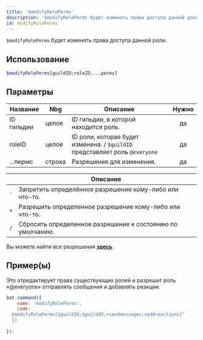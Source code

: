 ```yaml
---
title: '$modifyRolePerms'
description: '$modifyRolePerms будет изменять права доступа данной роли.'
id: modifyRolePerms
---
```


`$modifyRolePerms` будет изменять права доступа данной роли.

## Использование

```php
$modifyRolePerms[guildID;roleID;...perms]
```

## Параметры

| Название   | Nbg    | Описание                                                                    | Нужно |
| ---------- | ------ | --------------------------------------------------------------------------- |:-----:|
| ID гильдии | целое  | ID гильдии, в которой находится роль.                                       |  да   |
| roleID     | целое  | ID роли, которая будет изменена. / `$guildID` представляет роль `@everyone` |  да   |
| ...пермс   | строка | Разрешения для изменения.                                                   |  да   |

|     | Описание                                                   |
| --- | ---------------------------------------------------------- |
| `-` | Запретить определённое разрешение кому-либо или что-то.    |
| `+` | Разрешить определенное разрешение кому-либо или что-то.    |
| `/` | Сбросить определенное разрешение к состоянию по умолчанию. |

Вы можете найти все разрешения __[здесь](../../../../../../versioned_docs/version-6.4.0/guides/client/2permissionsintents.md)__.

## Пример(ы)

Это отредактирует права существующих ролей и разрешит роль «@everyone» отправлять сообщения и добавлять реакции.

```javascript
bot.command({
    name: 'modifyRolePerms',
    code: `
  $modifyRolePerms[$guildID;$guildID;+sendmessages;+addreactions]"
  }]
  `
});
```